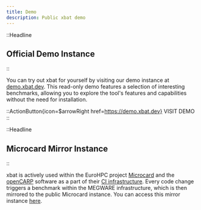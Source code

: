 ```yaml
---
title: Demo
description: Public xbat demo
---
```


::Headline

## Official Demo Instance

::

You can try out xbat for yourself by visiting our demo instance at [demo.xbat.dev](https://demo.xbat.dev). This read-only demo features a selection of interesting benchmarks, allowing you to explore the tool's features and capabilities without the need for installation.

::ActionButton{icon=$arrowRight href=https://demo.xbat.dev}
VISIT DEMO
::

::Headline

## Microcard Mirror Instance

::

xbat is actively used within the EuroHPC project [Microcard](https://www.microcard.eu/) and the [openCARP](https://opencarp.org/) software as a part of their [CI infrastructure](https://git.opencarp.org/openCARP/openCARP/-/blob/master/.gitlab/ci/xbat.gitlab-ci.yml). Every code change triggers a benchmark within the MEGWARE infrastructure, which is then mirrored to the public Microcard instance. You can access this mirror instance [here](https://microcard.xbat.dev).
